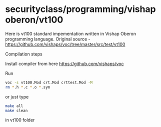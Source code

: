 # securityclass/programming/vishap oberon/vt100
Here is vt100 standard impementation written in Vishap Oberon programming language.
Original source - https://github.com/vishaps/voc/tree/master/src/test/vt100

Compilation steps

Install compiler from here  https://github.com/vishaps/voc

Run
```bash
voc -s vt100.Mod crt.Mod crttest.Mod -M 
rm *.h *.c *.o *.sym
```
or just type
```bash
make all
make clean
```
in vt100 folder
